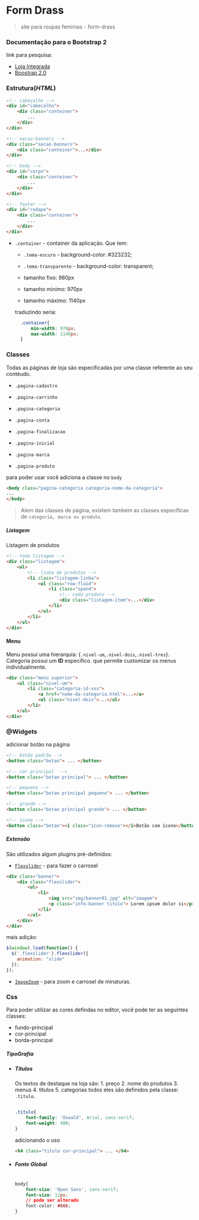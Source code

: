# Form Drass

> site para roupas feminias - form-drass

### Documentação para o Bootstrap 2

link para pesquisa: 
* [Loja Integrada](https://fordressandlove.lojaintegrada.com.br/documentacao)
* [Boostrap 2.0](https://getbootstrap.com/2.3.2/)

### Estrutura(_HTML_)

```html
<!-- cabeçalho -->
<div id="cabecalho">
    <div class="conteiner">
        ...
    </div>
</div>

<!-- secao-banners -->
<div class="secao-banners">
    <div class="conteiner">...</div>
</div>

<!-- body -->
<div id="corpo">
    <div class="conteiner">
        ...
    </div>
</div>

<!-- footer -->
<div id="rodape">
    <div class="conteiner">
        ...
    </div>
</div>
```

* `.container` - container da aplicação. Que tem:
  
  * `.tema-escuro` - background-color: #323232;
  
  * `.tema-transparente` - background-color: transparent;
  
  * tamanho fixo: 980px
  
  * tamanho minimo: 970px
  
  * tamanho máximo: 1140px
  
  traduzindo seria:

  ```css
    .container{
        min-width: 970px;
        max-width: 1140px;
    }
  ```

### Classes

Todas as páginas de loja são especificadas por uma classe referente ao seu contéudo.   
  * `.pagina-cadastro`
  
  * `.pagina-carrinho`
  
  * `.pagina-categoria`
  
  * `.pagina-conta`
  
  * `.pagina-finalizacao`
  
  * `.pagina-inicial`
  
  * `.pagina-marca`
  
  * `.pagina-produto`

para poder usar você adiciona a classe no `body`

```html
<body class="pagina-categoria categoria-nome-da-categoria"> 
...
</body>
```

> Alem das classes de página, existem também as classes específicas de `categoria, marca ou produto`. 

##### Listagem

Listagem de produtos

```html
<!-- toda listagem -->
<div class="listagem">
    <ul>
        <!-- linha de produtos -->
        <li class="listagem-linha">
            <ul class="row-fluid">
                <li class="span4">
                    <!-- cada produto -->
                    <div class="listagem-item">...</div>
                </li>
            </ul>
        </li>
    </ul>
</div>
```

#### Menu

Menu possui uma hierarquia: {`.nivel-um`,`.nivel-dois`,`.nivel-tres`}. Categoria possui um __ID__ especifico. que permite customizar os menus individualmente. 

```html
<div class="menu superior">
    <ul class="nivel-um">
        <li class="categoria-id-xxx">
            <a href="nome-da-categoria.html">...</a>
            <ul class="nivel-dois">...</ul>
        </li>
    </ul>
</div>
```

### @Widgets

adicionar botão na página

```html
<!-- botão padrão -->
<button class="botao"> ... </button>

<!-- cor principal  -->
<button class="botao principal"> ... </button>

<!-- pequeno -->
<button class="botao principal pequeno"> ... </button>

<!-- grande -->
<button class="botao principal grande"> ... </button>

<!-- icone -->
<button class="botao"><i class="icon-remove"></i>Botão com ícone</button>

```

##### Extensão

São utilizados algum plugins pré-definidos:

* [`Flexslider`](http://flexslider.woothemes.com/) - para fazer o carrosel

``` html
<div class="banner">
    <div class="flexslider">
        <ul>
            <li>
                <img src="img/banner01.jpg" alt="imagem">
                <p class="info-banner titulo"> Lorem ipsum dolor si</p>
            </li>
        </ul>
    </div>
</div>
```

mais adição: 

```js
$(window).load(function() {
  $('.flexslider').flexslider({
    animation: "slide"
  });
});
```

* [`ImageZoom`](http://preview.codecanyon.net/item/imagezoom-responsive-jquery-image-zoom-plugin/full_screen_preview/4805256) - para zoom e carrosel de minaturas.

### Css

Para poder utilizar as cores defindas no editor, você pode ter as seguintes classes:

* fundo-principal
* cor-principal
* borda-principal


##### TipoGrafia

* ##### Titulos
    Os textos de destaque na loja são: 
        1. preço
        2. nome do produtos
        3. menus
        4. titulos
        5. categorias
    todos eles são definidos pela classe: `.titulo`.

    ```css

    .titulo{
        font-family: 'Oswald', Arial, sans-serif;
        font-weight: 400;
    }

    ```

    adicionando o uso

    ```html
    <h4 class="titulo cor-principal"> ... </h4>
    ```
 * ##### Fonte Global
    ```css
    
    body{
        font-size: 'Open Sans', sans-serif;
        font-size: 12px;
        // pode ser alterado
        font-color: #666;
    }

    ```


